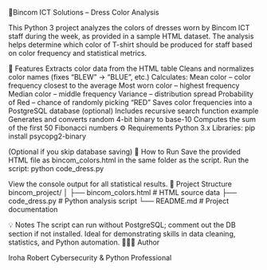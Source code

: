 🎨Bincom ICT Solutions – Dress Color Analysis

This Python 3 project analyzes the colors of dresses worn by Bincom ICT staff during the week, as provided in a sample HTML dataset.
The analysis helps determine which color of T-shirt should be produced for staff based on color frequency and statistical metrics.

🧠 Features
Extracts color data from the HTML table
Cleans and normalizes color names (fixes “BLEW” → “BLUE”, etc.)
Calculates:
Mean color – color frequency closest to the average
Most worn color – highest frequency
Median color – middle frequency
Variance – distribution spread
Probability of Red – chance of randomly picking “RED”
Saves color frequencies into a PostgreSQL database (optional)
Includes recursive search function example
Generates and converts random 4-bit binary to base-10
Computes the sum of the first 50 Fibonacci numbers
⚙️ Requirements
Python 3.x
Libraries:
pip install psycopg2-binary

(Optional if you skip database saving)
🚀 How to Run
Save the provided HTML file as bincom_colors.html in the same folder as the script.
Run the script:
python code_dress.py

View the console output for all statistical results.
🧩 Project Structure
bincom_project/
│
├── bincom_colors.html   # HTML source data
├── code_dress.py        # Python analysis script
└── README.md            # Project documentation

💡 Notes
The script can run without PostgreSQL; comment out the DB section if not installed.
Ideal for demonstrating skills in data cleaning, statistics, and Python automation.
👨🏾‍💻 Author

Iroha Robert
Cybersecurity & Python Professional
